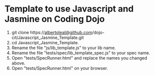 # Template to use Javascript and Jasmine on Coding Dojo
 1. git clone https://albertoleal@github.com/dojo-cit/Javascript_Jasmine_Template.git
 2. cd Javascript_Jasmine_Template.
 3. Rename the file "js/lib_template.js" to your lib name.
 4. Rename the file "tests/spec/lib_template_spec.js" to your spec name.
 5. Open "tests/SpecRunner.html" and replace the names you changed above.
 6. Open "tests/SpecRunner.html" on your browser.
